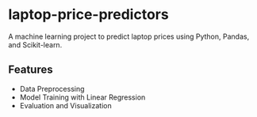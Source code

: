 # laptop-price-predictors
A machine learning project to predict laptop prices using Python, Pandas, and Scikit-learn.

## Features
- Data Preprocessing
- Model Training with Linear Regression
- Evaluation and Visualization
